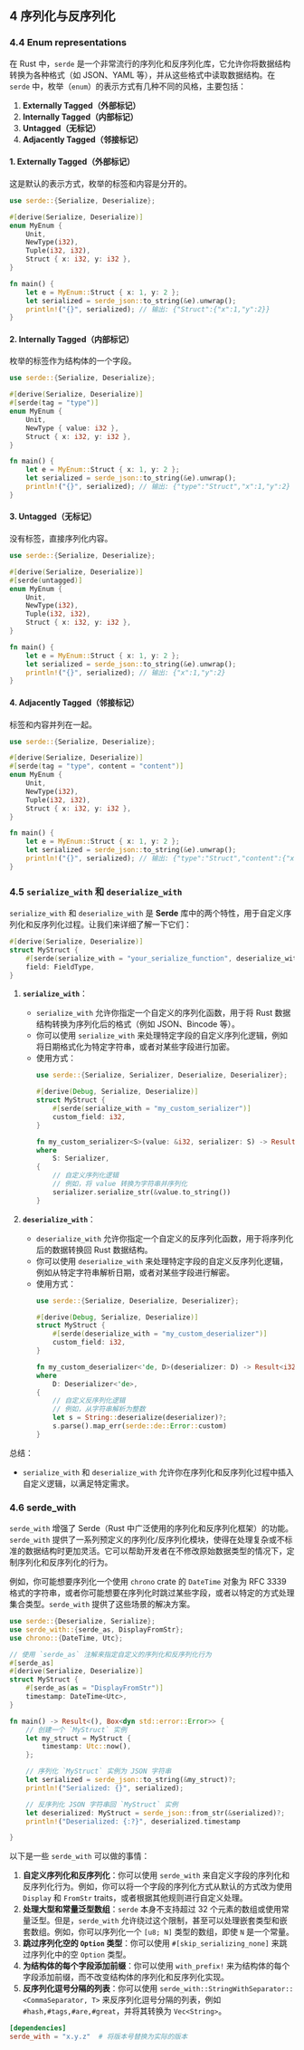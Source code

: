 ## 4 序列化与反序列化

### 4.4 Enum representations
在 Rust 中，`serde` 是一个非常流行的序列化和反序列化库，它允许你将数据结构转换为各种格式（如 JSON、YAML 等），并从这些格式中读取数据结构。在 `serde` 中，枚举（`enum`）的表示方式有几种不同的风格，主要包括：

1. **Externally Tagged（外部标记）**
2. **Internally Tagged（内部标记）**
3. **Untagged（无标记）**
4. **Adjacently Tagged（邻接标记）**

#### 1. Externally Tagged（外部标记）

这是默认的表示方式，枚举的标签和内容是分开的。

```rust
use serde::{Serialize, Deserialize};

#[derive(Serialize, Deserialize)]
enum MyEnum {
    Unit,
    NewType(i32),
    Tuple(i32, i32),
    Struct { x: i32, y: i32 },
}

fn main() {
    let e = MyEnum::Struct { x: 1, y: 2 };
    let serialized = serde_json::to_string(&e).unwrap();
    println!("{}", serialized); // 输出: {"Struct":{"x":1,"y":2}}
}
```

#### 2. Internally Tagged（内部标记）

枚举的标签作为结构体的一个字段。

```rust
use serde::{Serialize, Deserialize};

#[derive(Serialize, Deserialize)]
#[serde(tag = "type")]
enum MyEnum {
    Unit,
    NewType { value: i32 },
    Struct { x: i32, y: i32 },
}

fn main() {
    let e = MyEnum::Struct { x: 1, y: 2 };
    let serialized = serde_json::to_string(&e).unwrap();
    println!("{}", serialized); // 输出: {"type":"Struct","x":1,"y":2}
}
```

#### 3. Untagged（无标记）

没有标签，直接序列化内容。

```rust
use serde::{Serialize, Deserialize};

#[derive(Serialize, Deserialize)]
#[serde(untagged)]
enum MyEnum {
    Unit,
    NewType(i32),
    Tuple(i32, i32),
    Struct { x: i32, y: i32 },
}

fn main() {
    let e = MyEnum::Struct { x: 1, y: 2 };
    let serialized = serde_json::to_string(&e).unwrap();
    println!("{}", serialized); // 输出: {"x":1,"y":2}
}
```

#### 4. Adjacently Tagged（邻接标记）

标签和内容并列在一起。

```rust
use serde::{Serialize, Deserialize};

#[derive(Serialize, Deserialize)]
#[serde(tag = "type", content = "content")]
enum MyEnum {
    Unit,
    NewType(i32),
    Tuple(i32, i32),
    Struct { x: i32, y: i32 },
}

fn main() {
    let e = MyEnum::Struct { x: 1, y: 2 };
    let serialized = serde_json::to_string(&e).unwrap();
    println!("{}", serialized); // 输出: {"type":"Struct","content":{"x":1,"y":2}}
}
```
### 4.5 `serialize_with` 和 `deserialize_with`
`serialize_with` 和 `deserialize_with` 是 **Serde** 库中的两个特性，用于自定义序列化和反序列化过程。让我们来详细了解一下它们：

```rust
#[derive(Serialize, Deserialize)]
struct MyStruct {
    #[serde(serialize_with = "your_serialize_function", deserialize_with = "your_deserialize_function")]
    field: FieldType,
}
```

1. **`serialize_with`**：
    - `serialize_with` 允许你指定一个自定义的序列化函数，用于将 Rust 数据结构转换为序列化后的格式（例如 JSON、Bincode 等）。
    - 你可以使用 `serialize_with` 来处理特定字段的自定义序列化逻辑，例如将日期格式化为特定字符串，或者对某些字段进行加密。
    - 使用方式：
        ```rust
        use serde::{Serialize, Serializer, Deserialize, Deserializer};

        #[derive(Debug, Serialize, Deserialize)]
        struct MyStruct {
            #[serde(serialize_with = "my_custom_serializer")]
            custom_field: i32,
        }

        fn my_custom_serializer<S>(value: &i32, serializer: S) -> Result<S::Ok, S::Error>
        where
            S: Serializer,
        {
            // 自定义序列化逻辑
            // 例如，将 value 转换为字符串并序列化
            serializer.serialize_str(&value.to_string())
        }
        ```

2. **`deserialize_with`**：
    - `deserialize_with` 允许你指定一个自定义的反序列化函数，用于将序列化后的数据转换回 Rust 数据结构。
    - 你可以使用 `deserialize_with` 来处理特定字段的自定义反序列化逻辑，例如从特定字符串解析日期，或者对某些字段进行解密。
    - 使用方式：
        ```rust
        use serde::{Serialize, Deserialize, Deserializer};

        #[derive(Debug, Serialize, Deserialize)]
        struct MyStruct {
            #[serde(deserialize_with = "my_custom_deserializer")]
            custom_field: i32,
        }

        fn my_custom_deserializer<'de, D>(deserializer: D) -> Result<i32, D::Error>
        where
            D: Deserializer<'de>,
        {
            // 自定义反序列化逻辑
            // 例如，从字符串解析为整数
            let s = String::deserialize(deserializer)?;
            s.parse().map_err(serde::de::Error::custom)
        }
        ```

总结：
- `serialize_with` 和 `deserialize_with` 允许你在序列化和反序列化过程中插入自定义逻辑，以满足特定需求。
### 4.6 serde_with
`serde_with` 增强了 Serde（Rust 中广泛使用的序列化和反序列化框架）的功能。`serde_with` 提供了一系列预定义的序列化/反序列化模块，使得在处理复杂或不标准的数据结构时更加灵活。它可以帮助开发者在不修改原始数据类型的情况下，定制序列化和反序列化的行为。

例如，你可能想要序列化一个使用 `chrono` crate 的 `DateTime` 对象为 RFC 3339 格式的字符串，或者你可能想要在序列化时跳过某些字段，或者以特定的方式处理集合类型。`serde_with` 提供了这些场景的解决方案。

```rust
use serde::{Deserialize, Serialize};
use serde_with::{serde_as, DisplayFromStr};
use chrono::{DateTime, Utc};

// 使用 `serde_as` 注解来指定自定义的序列化和反序列化行为
#[serde_as]
#[derive(Serialize, Deserialize)]
struct MyStruct {
    #[serde_as(as = "DisplayFromStr")]
    timestamp: DateTime<Utc>,
}

fn main() -> Result<(), Box<dyn std::error::Error>> {
    // 创建一个 `MyStruct` 实例
    let my_struct = MyStruct {
        timestamp: Utc::now(),
    };

    // 序列化 `MyStruct` 实例为 JSON 字符串
    let serialized = serde_json::to_string(&my_struct)?;
    println!("Serialized: {}", serialized);

    // 反序列化 JSON 字符串回 `MyStruct` 实例
    let deserialized: MyStruct = serde_json::from_str(&serialized)?;
    println!("Deserialized: {:?}", deserialized.timestamp

}
```
以下是一些 `serde_with` 可以做的事情：

1. **自定义序列化和反序列化**：你可以使用 `serde_with` 来自定义字段的序列化和反序列化行为。例如，你可以将一个字段的序列化方式从默认的方式改为使用 `Display` 和 `FromStr` traits，或者根据其他规则进行自定义处理。
2. **处理大型和常量泛型数组**：`serde` 本身不支持超过 32 个元素的数组或使用常量泛型。但是，`serde_with` 允许绕过这个限制，甚至可以处理嵌套类型和嵌套数组。例如，你可以序列化一个 `[u8; N]` 类型的数组，即使 `N` 是一个常量。
3. **跳过序列化空的 `Option` 类型**：你可以使用 `#[skip_serializing_none]` 来跳过序列化中的空 `Option` 类型。
4. **为结构体的每个字段添加前缀**：你可以使用 `with_prefix!` 来为结构体的每个字段添加前缀，而不改变结构体的序列化和反序列化实现。
5. **反序列化逗号分隔的列表**：你可以使用 `serde_with::StringWithSeparator::<CommaSeparator, T>` 来反序列化逗号分隔的列表，例如 `#hash,#tags,#are,#great`，并将其转换为 `Vec<String>`。

```toml
[dependencies]
serde_with = "x.y.z"  # 将版本号替换为实际的版本
```
